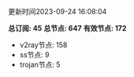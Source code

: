 更新时间2023-09-24 16:08:04

**总订阅: 45**
**总节点: 647**
**有效节点: 172**
- v2ray节点: 158
- ss节点: 9
- trojan节点: 5
